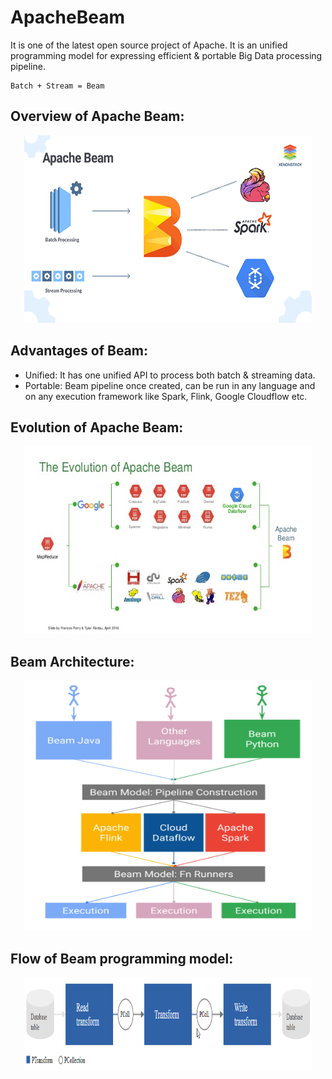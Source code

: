 # ApacheBeam
It is one of the latest open source project of Apache. It is an unified programming model for expressing efficient & portable Big Data processing pipeline.
```
Batch + Stream = Beam
```
## Overview of Apache Beam:
<p align="center">
  <img width="460" height="300" src="wiki/images/beam_overview.png">
</p>

## Advantages of Beam:
- Unified:
It has one unified API to process both batch & streaming data.
- Portable:
Beam pipeline once created, can be run in any language and on any execution framework like Spark, Flink, Google Cloudflow etc.

## Evolution of Apache Beam:
<p align="center">
  <img width="460" height="300" src="wiki/images/evolution_of_beam.jpg">
</p>

## Beam Architecture:
<p align="center">
  <img width="460" height="400" src="wiki/images/beam_architecture.png">
</p>

## Flow of Beam programming model:
<p align="center">
  <img width="460" height="150" src="wiki/images/flow_of_beam_programming_model.png">
</p>

